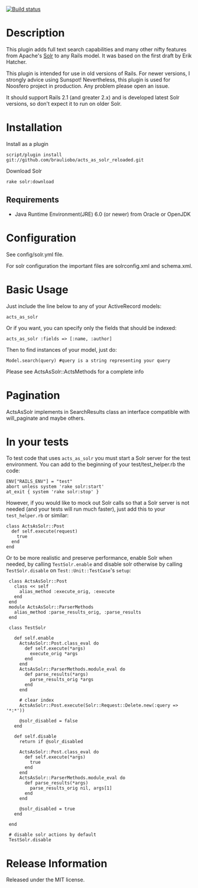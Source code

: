 [![Build status](https://secure.travis-ci.org/coletivoEITA/acts_as_solr_reloaded.png?branch=master)](http://travis-ci.org/coletivoEITA/acts_as_solr_reloaded)

Description
======
This plugin adds full text search capabilities and many other nifty features from Apache's [Solr](http://lucene.apache.org/solr/) to any Rails model.
It was based on the first draft by Erik Hatcher.

This plugin is intended for use in old versions of Rails. For newer versions, I strongly advice using Sunspot!
Nevertheless, this plugin is used for Noosfero project in production. Any problem please open an issue.

It should support Rails 2.1 (and greater 2.x) and is developed latest Solr versions, so don't expect it to run on older Solr.

Installation
======

Install as a plugin

    script/plugin install git://github.com/brauliobo/acts_as_solr_reloaded.git

Download Solr

    rake solr:download

Requirements
------
* Java Runtime Environment(JRE) 6.0 (or newer) from Oracle or OpenJDK

Configuration
======
See config/solr.yml file.

For solr configuration the important files are solrconfig.xml and schema.xml.

Basic Usage
======
Just include the line below to any of your ActiveRecord models:

    acts_as_solr

Or if you want, you can specify only the fields that should be indexed:

    acts_as_solr :fields => [:name, :author]
    
Then to find instances of your model, just do:

    Model.search(query) #query is a string representing your query

Please see ActsAsSolr::ActsMethods for a complete info

Pagination
======
ActsAsSolr implements in SearchResults class an interface compatible with will_paginate and maybe others.

In your tests
======
To test code that uses `acts_as_solr` you must start a Solr server for the test environment.
You can add to the beginning of your test/test_helper.rb the code:

    ENV["RAILS_ENV"] = "test"
    abort unless system 'rake solr:start' 
    at_exit { system 'rake solr:stop' }

However, if you would like to mock out Solr calls so that a Solr server is not needed (and your tests will run much faster), just add this to your `test_helper.rb` or similar:

    class ActsAsSolr::Post
      def self.execute(request)
        true
      end
    end

Or to be more realistic and preserve performance, enable Solr when needed,
by calling `TestSolr.enable` and disable solr otherwise by calling
`TestSolr.disable` on `Test::Unit::TestCase`'s `setup`:

     class ActsAsSolr::Post
       class << self
         alias_method :execute_orig, :execute
       end
     end
     module ActsAsSolr::ParserMethods
       alias_method :parse_results_orig, :parse_results
     end
     
     class TestSolr
     
       def self.enable
         ActsAsSolr::Post.class_eval do
           def self.execute(*args)
             execute_orig *args
           end
         end
         ActsAsSolr::ParserMethods.module_eval do
           def parse_results(*args)
             parse_results_orig *args
           end
         end
     
         # clear index
         ActsAsSolr::Post.execute(Solr::Request::Delete.new(:query => '*:*'))
     
         @solr_disabled = false
       end
     
       def self.disable
         return if @solr_disabled
     
         ActsAsSolr::Post.class_eval do
           def self.execute(*args)
             true
           end
         end
         ActsAsSolr::ParserMethods.module_eval do
           def parse_results(*args)
             parse_results_orig nil, args[1]
           end
         end
     
         @solr_disabled = true
       end
     
     end
     
     # disable solr actions by default
     TestSolr.disable

Release Information
======
Released under the MIT license.

